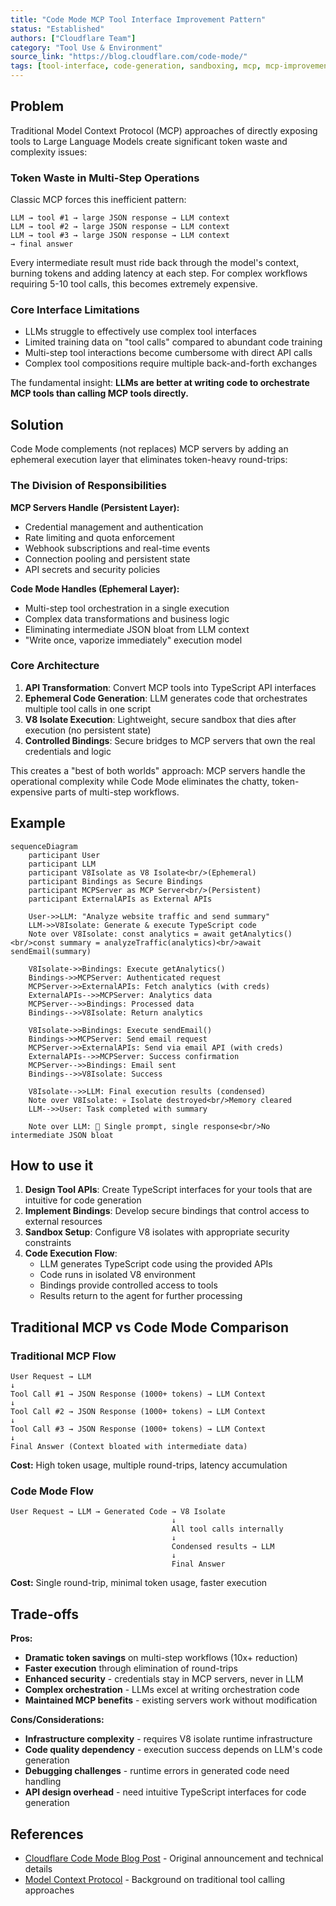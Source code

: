 ```yaml
---
title: "Code Mode MCP Tool Interface Improvement Pattern"
status: "Established"
authors: ["Cloudflare Team"]
category: "Tool Use & Environment"
source_link: "https://blog.cloudflare.com/code-mode/"
tags: [tool-interface, code-generation, sandboxing, mcp, mcp-improvement, typescript, v8-isolates, token-optimization]
---
```


## Problem

Traditional Model Context Protocol (MCP) approaches of directly exposing tools to Large Language Models create significant token waste and complexity issues:

### Token Waste in Multi-Step Operations
Classic MCP forces this inefficient pattern:
```
LLM → tool #1 → large JSON response → LLM context
LLM → tool #2 → large JSON response → LLM context
LLM → tool #3 → large JSON response → LLM context
→ final answer
```

Every intermediate result must ride back through the model's context, burning tokens and adding latency at each step. For complex workflows requiring 5-10 tool calls, this becomes extremely expensive.

### Core Interface Limitations
- LLMs struggle to effectively use complex tool interfaces
- Limited training data on "tool calls" compared to abundant code training
- Multi-step tool interactions become cumbersome with direct API calls
- Complex tool compositions require multiple back-and-forth exchanges

The fundamental insight: **LLMs are better at writing code to orchestrate MCP tools than calling MCP tools directly.**

## Solution

Code Mode complements (not replaces) MCP servers by adding an ephemeral execution layer that eliminates token-heavy round-trips:

### The Division of Responsibilities

**MCP Servers Handle (Persistent Layer):**
- Credential management and authentication
- Rate limiting and quota enforcement
- Webhook subscriptions and real-time events
- Connection pooling and persistent state
- API secrets and security policies

**Code Mode Handles (Ephemeral Layer):**
- Multi-step tool orchestration in a single execution
- Complex data transformations and business logic
- Eliminating intermediate JSON bloat from LLM context
- "Write once, vaporize immediately" execution model

### Core Architecture

1. **API Transformation**: Convert MCP tools into TypeScript API interfaces
2. **Ephemeral Code Generation**: LLM generates code that orchestrates multiple tool calls in one script
3. **V8 Isolate Execution**: Lightweight, secure sandbox that dies after execution (no persistent state)
4. **Controlled Bindings**: Secure bridges to MCP servers that own the real credentials and logic

This creates a "best of both worlds" approach: MCP servers handle the operational complexity while Code Mode eliminates the chatty, token-expensive parts of multi-step workflows.

## Example

```mermaid
sequenceDiagram
    participant User
    participant LLM
    participant V8Isolate as V8 Isolate<br/>(Ephemeral)
    participant Bindings as Secure Bindings
    participant MCPServer as MCP Server<br/>(Persistent)
    participant ExternalAPIs as External APIs

    User->>LLM: "Analyze website traffic and send summary"
    LLM->>V8Isolate: Generate & execute TypeScript code
    Note over V8Isolate: const analytics = await getAnalytics()<br/>const summary = analyzeTraffic(analytics)<br/>await sendEmail(summary)

    V8Isolate->>Bindings: Execute getAnalytics()
    Bindings->>MCPServer: Authenticated request
    MCPServer->>ExternalAPIs: Fetch analytics (with creds)
    ExternalAPIs-->>MCPServer: Analytics data
    MCPServer-->>Bindings: Processed data
    Bindings-->>V8Isolate: Return analytics

    V8Isolate->>Bindings: Execute sendEmail()
    Bindings->>MCPServer: Send email request
    MCPServer->>ExternalAPIs: Send via email API (with creds)
    ExternalAPIs-->>MCPServer: Success confirmation
    MCPServer-->>Bindings: Email sent
    Bindings-->>V8Isolate: Success

    V8Isolate-->>LLM: Final execution results (condensed)
    Note over V8Isolate: 💀 Isolate destroyed<br/>Memory cleared
    LLM-->>User: Task completed with summary

    Note over LLM: 🎯 Single prompt, single response<br/>No intermediate JSON bloat
```

## How to use it

1. **Design Tool APIs**: Create TypeScript interfaces for your tools that are intuitive for code generation
2. **Implement Bindings**: Develop secure bindings that control access to external resources
3. **Sandbox Setup**: Configure V8 isolates with appropriate security constraints
4. **Code Execution Flow**:
   - LLM generates TypeScript code using the provided APIs
   - Code runs in isolated V8 environment
   - Bindings provide controlled access to tools
   - Results return to the agent for further processing

## Traditional MCP vs Code Mode Comparison

### Traditional MCP Flow
```
User Request → LLM
↓
Tool Call #1 → JSON Response (1000+ tokens) → LLM Context
↓
Tool Call #2 → JSON Response (1000+ tokens) → LLM Context
↓
Tool Call #3 → JSON Response (1000+ tokens) → LLM Context
↓
Final Answer (Context bloated with intermediate data)
```

**Cost:** High token usage, multiple round-trips, latency accumulation

### Code Mode Flow
```
User Request → LLM → Generated Code → V8 Isolate
                                    ↓
                                    All tool calls internally
                                    ↓
                                    Condensed results → LLM
                                    ↓
                                    Final Answer
```

**Cost:** Single round-trip, minimal token usage, faster execution

## Trade-offs

**Pros:**
- **Dramatic token savings** on multi-step workflows (10x+ reduction)
- **Faster execution** through elimination of round-trips
- **Enhanced security** - credentials stay in MCP servers, never in LLM
- **Complex orchestration** - LLMs excel at writing orchestration code
- **Maintained MCP benefits** - existing servers work without modification

**Cons/Considerations:**
- **Infrastructure complexity** - requires V8 isolate runtime infrastructure
- **Code quality dependency** - execution success depends on LLM's code generation
- **Debugging challenges** - runtime errors in generated code need handling
- **API design overhead** - need intuitive TypeScript interfaces for code generation

## References

- [Cloudflare Code Mode Blog Post](https://blog.cloudflare.com/code-mode/) - Original announcement and technical details
- [Model Context Protocol](https://modelcontextprotocol.io/) - Background on traditional tool calling approaches